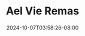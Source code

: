 --- 
title: "Ael Vie Remas"
description: "streaming   Ael Vie Remas instagram durasi panjang new"
date: 2024-10-07T03:58:26-08:00
file_code: "5108j5ccvw97"
draft: false
cover: "nu1q6mxjtm86j0uv.jpg"
tags: ["Ael", "Vie", "Remas", "bokep-indo", "bokep-viral", "bokep-ig"]
length: 1161
fld_id: "1483103"
foldername: "Ael vie"
categories: ["Ael vie"]
views: 0
---